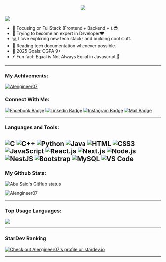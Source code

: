 <h1 align="center">
  <a href="https://git.io/typing-svg">
    <img src="https://readme-typing-svg.herokuapp.com/?lines=Hello,+There!+👋;               This+is+SALMAN+KHAN....;Nice+to+meet+you!&center=true&size=30">
  </a>
</h1>

![](https://komarev.com/ghpvc/?username=AIengineer07&color=brightgreen)

- 🔭 Focusing on FullStack (Frontend + Backend + ).😎
- 🌱 Trying to become an expert in Developer❤
- 💻 I love exploring new tech stacks and building cool stuff.
- 📰 Reading tech documentation whenever possible.
- 🥅 2025 Goals: CGPA 9+
- ⚡ Fun fact: Equal is Not Always Equal in Javascript.🤣

---
### My Achivements:
<p align="left"> <a href="https://github.com/ryo-ma/github-profile-trophy"><img src="https://github-profile-trophy.vercel.app/?username=AIengineer07" alt="AIengineer07" /></a> </p>

### Connect With Me:

[![Facebook Badge](https://img.shields.io/badge/Facebook-1877F2?style=for-the-badge&logo=facebook&logoColor=white)](https://www.facebook.com/RIDERKHAN7643)
[![Linkedin Badge](https://img.shields.io/badge/LinkedIn-0077B5?style=for-the-badge&logo=linkedin&logoColor=white)](https://www.linkedin.com/in/salman-khan-1778b9326?utm_source=share&utm_campaign=share_via&utm_content=profile&utm_medium=android_app) [![Instagram Badge](https://img.shields.io/badge/Instagram-E4405F?style=for-the-badge&logo=instagram&logoColor=white)](https://www.instagram.com/the__salman__khan___?igsh=NjN1NjJkbW9yOWU4)
[![Mail Badge](https://img.shields.io/badge/Gmail-D14836?style=for-the-badge&logo=gmail&logoColor=white)](salmanaxl7643@gmail.com)

---

### Languages and Tools:

![C](https://img.shields.io/badge/C-2C2B30?style=flastic&logo=C&logoColor=007ACC)
![C++](https://img.shields.io/badge/C++-2C2B30?style=flastic&logo=C++&logoColor=007ACC)
![Python](https://img.shields.io/badge/Python-2C2B30?style=flastic&logo=Python&logoColor=007ACC)
![Java](https://img.shields.io/badge/Java-2C2B30?style=flastic&logo=Java&logoColor=007ACC)
![HTML](https://img.shields.io/badge/HTML5-E34F26?style=flat-square&logo=html5&logoColor=white)
![CSS3](https://img.shields.io/badge/CSS3-1572B6?style=flat-square&logo=css3&logoColor=white)
![JavaScript](https://img.shields.io/badge/JavaScript-F7DF1E?style=flat-square&logo=javascript&logoColor=black)
![React.js](https://img.shields.io/badge/React.js-0081CB?style=flat-square&logo=react&logoColor=61DAFB)
![Next.js](https://img.shields.io/badge/Next.js-f7f7f7?style=flastic&logo=Next.js&logoColor=000000)
![Node.js](https://img.shields.io/badge/Node.js-43853D?style=flat-square&logo=node.js&logoColor=white)
![NestJS](https://img.shields.io/badge/Nestjs-000000?style=flat-square&logo=nestjs&logoColor=D9224D)
![Bootstrap](https://img.shields.io/badge/Bootstrap-563D7C?style=flat-square&logo=bootstrap&logoColor=white)
![MySQL](https://img.shields.io/badge/MySQL-005C84?style=flat-square&logo=mysql&logoColor=white)
![VS Code](https://img.shields.io/badge/VisualStudio-2C2B30?style=flastic&logo=VisualStudioCode&logoColor=007ACC)
---
### My Github Stats:

<p>
  <img align="center" src="https://github-readme-stats.vercel.app/api?username=AIengineer07&show_icons=true&include_all_commits=true&theme=algolia&hide_border=true" alt="Abu Said's GitHub status" />
</p>
<p>
  <img align="center" src="https://github-readme-streak-stats.herokuapp.com/?user=AIengineer07&theme=algolia" alt="AIengineer07" />
</p>

---

### Top Usage Languages:

<img align="center" src="https://github-readme-stats.vercel.app/api/top-langs/?username=AIengineer07&layout=compact&theme=algolia&hide_border=true&&langs_count=10" />

---

### StarDev Ranking

<a href="https://stardev.io/developers/AIengineer07"><img alt="Check out AIengineer07's profile on stardev.io" src="https://stardev.io/developers/AIengineer07/badge/languages/locality.svg" /></a>

---


